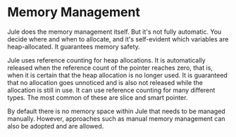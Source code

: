 # Memory Management
Jule does the memory management itself. But it's not fully automatic. You decide where and when to allocate, and it's self-evident which variables are heap-allocated. It guarantees memory safety.

Jule uses reference counting for heap allocations. It is automatically released when the reference count of the pointer reaches zero, that is, when it is certain that the heap allocation is no longer used. It is guaranteed that no allocation goes unnoticed and is also not released while the allocation is still in use. It can use reference counting for many different types. The most common of these are slice and smart pointer.

By default there is no memory space within Jule that needs to be managed manually. However, approaches such as manual memory management can also be adopted and are allowed.
